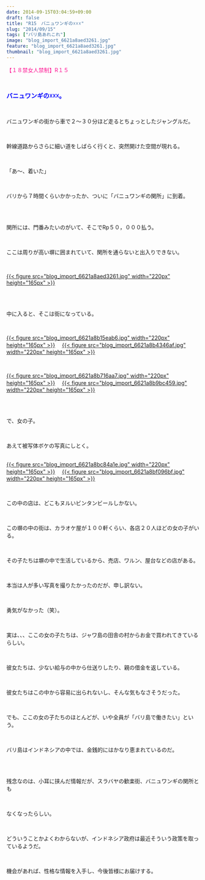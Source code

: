 ```yaml
---
date: 2014-09-15T03:04:59+09:00
draft: false
title: "R15　バニュワンギの☓☓☓"
slug: "2014/09/15"
tags: ["バリ島あれこれ"]
image: "blog_import_6621a8aed3261.jpg"
feature: "blog_import_6621a8aed3261.jpg"
thumbnail: "blog_import_6621a8aed3261.jpg"
---
```

<p><font color="#ff1493">【１８禁女人禁制】R１５</font></p><br/><p><font color="#0000ff" size="3"><strong>バニュワンギの☓☓☓。</strong></font></p><br/><p>バニュワンギの街から車で２～３０分ほど走るとちょっとしたジャングルだ。</p><br/><p>幹線道路からさらに細い道をしばらく行くと、突然開けた空間が現れる。</p><br/><p>「あ～、着いた」</p><br/><p>バリから７時間くらいかかったか、ついに「バニュワンギの関所」に到着。</p><br/><br/><p>関所には、門番みたいのがいて、そこでRp５０，０００払う。</p><br/><p>ここは周りが高い塀に囲まれていて、関所を通らないと出入りできない。</p><br/><p><a href="blog_import_6621a8b018221.jpg">{{< figure src="blog_import_6621a8aed3261.jpg" width="220px" height="165px" >}}</a> </p><br/><br/><p>中に入ると、そこは街になっている。</p><br/><p><a href="blog_import_6621a8b2c52e9.jpg">{{< figure src="blog_import_6621a8b15eab6.jpg" width="220px" height="165px" >}}</a> 　<a href="blog_import_6621a8b57ee4d.jpg">{{< figure src="blog_import_6621a8b4346af.jpg" width="220px" height="165px" >}}</a> </p><br/><p><a href="blog_import_6621a8b86f4c8.jpg">{{< figure src="blog_import_6621a8b716aa7.jpg" width="220px" height="165px" >}}</a> 　<a href="blog_import_6621a8baeb317.jpg">{{< figure src="blog_import_6621a8b9bc459.jpg" width="220px" height="165px" >}}</a> <a href="o0640048013064843122.jpg"></a></p><br/><br/><p>で、女の子。</p><br/><p>あえて被写体ボケの写真にしとく。</p><p><br/><a href="blog_import_6621a8bdb90f0.jpg">{{< figure src="blog_import_6621a8bc84a1e.jpg" width="220px" height="165px" >}}</a> 　<a href="blog_import_6621a8c041562.jpg">{{< figure src="blog_import_6621a8bf096bf.jpg" width="220px" height="165px" >}}</a> <br/></p><br/><p>この中の店は、どこもヌルいビンタンビールしかない。</p><br/><p>この塀の中の街は、カラオケ屋が１００軒くらい、各店２０人ほどの女の子がいる。</p><br/><p>その子たちは塀の中で生活しているから、売店、ワルン、屋台などの店がある。</p><br/><p>本当は人が多い写真を撮りたかったのだが、申し訳ない。</p><br/><p>勇気がなかった（笑）。</p><br/><p>実は、、、ここの女の子たちは、ジャワ島の田舎の村からお金で買われてきているらしい。</p><br/><p>彼女たちは、少ない給与の中から仕送りしたり、親の借金を返している。</p><br/><p>彼女たちはこの中から容易に出られないし、そんな気もなさそうだった。</p><br/><p>でも、ここの女の子たちのほとんどが、いや全員が「バリ島で働きたい」という。</p><br/><p>バリ島はインドネシアの中では、金銭的にはかなり恵まれているのだ。</p><br/><br/><p>残念なのは、小耳に挟んだ情報だが、スラバヤの歓楽街、バニュワンギの関所とも</p><br/><p>なくなったらしい。</p><br/><p>どういうことかよくわからないが、インドネシア政府は最近そういう政策を取っているようだ。</p><br/><p>機会があれば、性格な情報を入手し、今後皆様にお届けする。</p><br/><p><br/><br/><br/><br/><br/><br/><br/><br/><br/><br/></p><br/><br/><br/><br/><br/><br/><br/><br/><br/>

